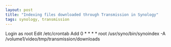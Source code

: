 ```yaml
---
layout: post
title: "Indexing files downloaded through Transmission in Synology"
tags: synology, transmission
---
```


Login as root
Edit /etc/crontab
Add 
    0       *       *       *       *       root    /usr/syno/bin/synoindex -A /volume1/video/tmp/transmission/downloads
